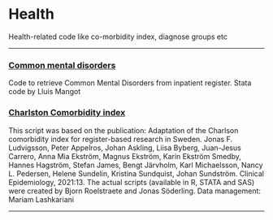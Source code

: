# Health
Health-related code like co-morbidity index, diagnose groups etc

---
### [Common mental disorders](https://github.com/Laborocto/health/blob/main/Inpatient_Register_Common_Mental_Disorders.do)
Code to retrieve Common Mental Disorders from inpatient register.
Stata code by Lluis Mangot 

### [Charlston Comorbidity index](https://github.com/bjoroeKI/Charlson-comorbidity-index-revisited/tree/main)
This script was based on the publication:
Adaptation of the Charlson comorbidity index for register-based research in Sweden. 
Jonas F. Ludvigsson, Peter Appelros, Johan Askling, Liisa Byberg, Juan-Jesus Carrero, Anna Mia Ekström, Magnus Ekström, Karin Ekström Smedby, 
Hannes Hagström, Stefan James, Bengt Järvholm, Karl Michaelsson, Nancy L. Pedersen, Helene Sundelin, Kristina Sundquist, Johan Sundström. Clinical Epidemiology, 2021:13.
The actual scripts (available in R, STATA and SAS) were created by Bjorn Roelstraete and Jonas Söderling. Data management: Mariam Lashkariani

---
